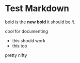 # Test Markdown

bold is the **new bold** 
it should be *it*.

cool for documenting
* this should work
* this too

pretty nifty
